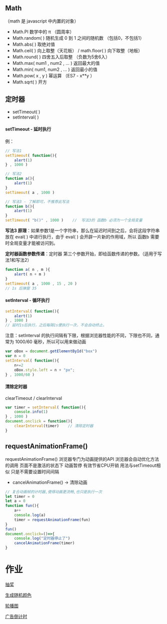 ## Math 

（math 是 javascript 中内置的对象）

- Math.PI    数学中的 π （圆周率）
- Math.random( )  随机生成 0 到 1 之间的随机数 （包括0，不包括1）
- Math.abs( )   取绝对值
- Math.ceil( ) 向上取整（天花板）   /    math.floor( ) 向下取整（地板）
- Math.round( )  四舍五入后取整  （负数为5舍6入）
- Math.max( num1 , num2 , ... )  返回最大的值
- Math.min( num1, num2 , ... )  返回最小的值 
- Math.pow( x , y )   幂运算  （ES7 -  x**y  ）
- Math.sqrt(  )  开方  





## 定时器

- setTimeout( ) 
- setInterval( ) 

#### setTimeout  -  延时执行

例：

```js
// 写法1
setTimeout( function(){
    alert(1)
} , 1000 )

// 写法2
function a(){
    alert(1)
}
setTimeout( a , 1000 )

// 写法3 - 了解即可，不推荐此写法
function b(){  
    alert(1)
}
setTimeout( "b()" , 1000 )    //  写法3的 函数b 必须为一个全局变量
```

**写法3 原理**：如果参数1是一个字符串，那么在延迟时间到之后，会将这段字符串放在 eval( ) 中进行执行，由于 eval( ) 会开辟一片新的作用域，所以 函数b 需要时全局变量才能被访问到。

**定时器函数参数传递**：定时器 第三个参数开始，即给函数传递的参数。（适用于写法1和写法2）

```js
function a( n , m ){
    alert( n + m )
}
setTimeout( a , 1000 , 15 , 20 )
// 1s 后弹窗 35
```

#### setInterval -  循环执行

```js
setInterval( function(){
    alert(1)
} , 1000 )
// 延时1s后执行，之后每隔1s便执行一次，不会自动终止。
```

注意：setInterval 的执行间隔有下限，根据浏览器性能的不同，下限也不同，通常为 1000/60 毫秒，所以可以用来做动画

```js
var oBox = document.getElementById("box")
var n = 0
setInterval( function(){
    n+=2
    oBox.style.left = n + "px";
} , 1000/60 )
```

#### 清除定时器

clearTimeout / clearInterval

```js
var timer = setInterval( function(){
    console.info(1)
} , 1000 )
document.onclick = function(){
    clearInterval(timer)    // 清除定时器
}
```



##  requestAnimationFrame() 

requestAnimationFrame() 浏览器专门为动画提供的API 浏览器会自动优化方法的调用 页面不是激活的状态下 动画暂停 有效节省CPU开销 用法与setTimeout相似 只是不需要设置时间间隔

- cancelAnimationFrame()   -> 清除动画

```js
// 复合动画帧的计时器,使得动画更流畅,也只是执行一次
let timer = 0
let a = 0
function fun(){
    a++
    console.log(a)
    timer = requestAnimationFrame(fun)
}
fun()
document.onclick=()=>{
    console.log("定时器停止了")
    cancelAnimationFrame(timer)
}
```

### 

# 作业

[抽奖](https://gitrty.github.io/js-work/21-%E4%B8%AD%E5%A5%96%E6%A6%82%E7%8E%87.html)

[生成随机颜色](https://gitrty.github.io/js-work/22-%E7%94%9F%E6%88%90%E9%9A%8F%E6%9C%BA%E9%A2%9C%E8%89%B2.html)

[轮播图](https://gitrty.github.io/js-work/23-%E8%BD%AE%E6%92%AD%E5%9B%BE.html)

[广告倒计时](https://gitrty.github.io/js-work/25-%E5%B9%BF%E5%91%8A%E5%80%92%E8%AE%A1%E6%97%B6.html)

